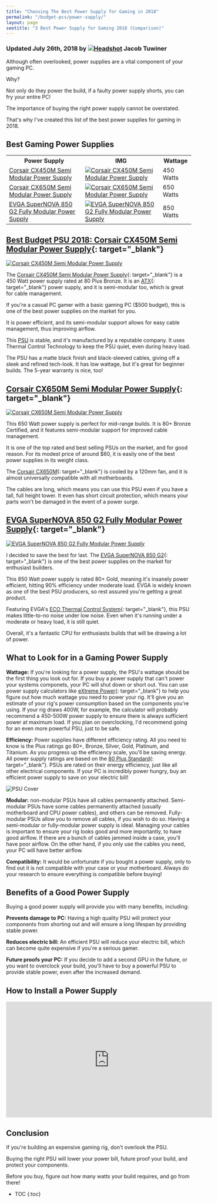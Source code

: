 ```yaml
---
title: "Choosing The Best Power Supply for Gaming in 2018"
permalink: "/budget-pcs/power-supply/"
layout: page
seotitle: "3 Best Power Supply for Gaming 2018 (Comparison)" 
---
```

<h3 class="page-subtitle">
	Updated July 26th, 2018 by 
	<a href="/about/"><img src="/img/profile/close.jpg" class="circle" alt="Headshot"></a>
	Jacob Tuwiner
</h3>

Although often overlooked, power supplies are a vital component of your gaming PC. 

Why? 

Not only do they power the build, if a faulty power supply shorts, you can fry your entire PC!

The importance of buying the right power supply cannot be overstated. 

That's why I've created this list of the best power supplies for gaming in 2018. 

## Best Gaming Power Supplies

<table>
	<tr>
		<th>Power Supply</th>
		<th>IMG</th>
		<th>Wattage</th>
	</tr>
	<tr>
		<td><a target="_blank" href="https://amzn.to/2JV1hmR">Corsair CX450M Semi Modular Power Supply</a></td>
		<td><a target="_blank" href="https://amzn.to/2JV1hmR"><img class="table-image" alt="Corsair CX450M Semi Modular Power Supply" src="/img/PSU/cx-450.png" /></a></td>
		<td>450 Watts</td>
	</tr>
	<tr>
		<td><a target="_blank" href="https://amzn.to/2LtUias">Corsair CX650M Semi Modular Power Supply</a></td>
		<td><a target="_blank" href="https://amzn.to/2LtUias"><img class="table-image" alt="Corsair CX650M Semi Modular Power Supply" src="/img/PSU/corsair-cxm-650w.png" /></a></td>
		<td>650 Watts</td>
	</tr>
	<tr>
		<td><a target="_blank" href="https://amzn.to/2uPjwFS">EVGA SuperNOVA 850 G2 Fully Modular Power Supply</a></td>
		<td><a target="_blank" href="https://amzn.to/2uPjwFS"><img class="table-image" alt="EVGA SuperNOVA 850 G2 Fully Modular Power Supply" src="/img/PSU/evga-850-supernova.png" /></a></td>
		<td>850 Watts</td>
	</tr>
</table>

## [Best Budget PSU 2018: Corsair CX450M Semi Modular Power Supply](https://amzn.to/2JV1hmR){: target="_blank"}
<a target="_blank" href="https://amzn.to/2JV1hmR"><img class="img-small img-right" alt="Corsair CX450M Semi Modular Power Supply" src="/img/PSU/cx-450.png" /></a>

The [Corsair CX450M Semi Modular Power Supply](https://amzn.to/2JV1hmR){: target="_blank"} is a 450 Watt power supply rated at 80 Plus Bronze. It is an [ATX](https://www.pcmag.com/encyclopedia/term/38148/atx-motherboard){: target="_blank"} power supply, and it is semi-modular too, which is great for cable management. 

If you're a casual PC gamer with a basic gaming PC ($500 budget), this is one of the best power supplies on the market for you. 

It is power efficient, and its semi-modular support allows for easy cable management, thus improving airflow. 

This <a target="_blank" href="https://en.wikipedia.org/wiki/Power_supply_unit_(computer)">PSU</a> is stable, and it's manufactured by a reputable company. It uses Thermal Control Technology to keep the PSU quiet, even during heavy load. 

The PSU has a matte black finish and black-sleeved cables, giving off a sleek and refined tech-look. It has low wattage, but it's great for beginner builds. The 5-year warranty is nice, too!

## [Corsair CX650M Semi Modular Power Supply](https://amzn.to/2LtUias){: target="_blank"}
<a target="_blank" href="https://amzn.to/2LtUias"><img class="img-small img-right" alt="Corsair CX650M Semi Modular Power Supply" src="/img/PSU/corsair-cxm-650w.png" /></a>

This 650 Watt power supply is perfect for mid-range builds. It is 80+ Bronze Certified, and it features semi-modular support for improved cable management. 

It is one of the top rated and best selling PSUs on the market, and for good reason. For its modest price of around $60, it is easily one of the best power supplies in its weight class. 

The [Corsair CX650M](https://amzn.to/2LtUias){: target="_blank"} is cooled by a 120mm fan, and it is almost universally compatible with all motherboards. 

The cables are long, which means you can use this PSU even if you have a tall, full height tower. It even has short circuit protection, which means your parts won't be damaged in the event of a power surge. 

## [EVGA SuperNOVA 850 G2 Fully Modular Power Supply](https://amzn.to/2uPjwFS){: target="_blank"}
<a target="_blank" href="https://amzn.to/2uPjwFS"><img class="img-right img-small" alt="EVGA SuperNOVA 850 G2 Fully Modular Power Supply" src="/img/PSU/evga-850-supernova.png" /></a>

I decided to save the best for last. The [EVGA SuperNOVA 850 G2](https://amzn.to/2uPjwFS){: target="_blank"} is one of the best power supplies on the market for enthusiast builders. 

This 850 Watt power supply is rated 80+ Gold, meaning it's insanely power efficient, hitting 90% efficiency under moderate load. EVGA is widely known as one of the best PSU producers, so rest assured you're getting a great product. 

Featuring EVGA's [ECO Thermal Control System](https://www.evga.com/support/faq/afmviewfaq.aspx?faqid=59433){: target="_blank"}, this PSU makes little-to-no noise under low noise. Even when it's running under a moderate or heavy load, it is still quiet. 

Overall, it's a fantastic CPU for enthusiasts builds that will be drawing a lot of power. 

## What to Look for in a Gaming Power Supply 

**Wattage:** If you're looking for a power supply, the PSU's wattage should be the first thing you look out for. If you buy a power supply that can't power your systems componets, your PC will shut down or short out. You can use power supply calculators like [eXtreme Power](https://outervision.com/power-supply-calculator){: target="_blank"} to help you figure out how much wattage you need to power your rig. It'll give you an estimate of your rig's power consumption based on the components you're using. If your rig draws 400W, for example, the calculator will probably recommend a 450-500W power supply to ensure there is always sufficient power at maximum load. If you plan on overclocking, I'd recommend going for an even more powerful PSU, just to be safe.

**Efficiency:** Power supplies have different efficiency rating. All you need to know is the Plus ratings go 80+, Bronze, Silver, Gold, Platinum, and Titanium. As you progress up the efficiency scale, you'll be saving energy. All power supply ratings are based on the [80 Plus Standard](https://en.wikipedia.org/wiki/80_Plus){: target="_blank"}. PSUs are rated on their energy efficiency, just like all other electrical components. If your PC is incredibly power hungry, buy an efficient power supply to save on your electric bill!

![PSU Cover](/img/PSU/cover.jpg)

**Modular:** non-modular PSUs have all cables permanently attached. Semi-modular PSUs have some cables permanently attached (usually motherboard and CPU power cables), and others can be removed. Fully-modular PSUs allow you to remove all cables, if you wish to do so. Having a semi-modular or fully-modular power supply is ideal. Managing your cables is important to ensure your rig looks good and more importantly, to have good airflow. If there are a bunch of cables jammed inside a case, you'll have poor airflow. On the other hand, if you only use the cables you need, your PC will have better airflow. 

**Compatibility:** It would be unfortunate if you bought a power supply, only to find out it is not compatible with your case or your motherboard. Always do your research to ensure everything is compatible before buying! 

## Benefits of a Good Power Supply 

Buying a good power supply will provide you with many benefits, including: 

**Prevents damage to PC:** Having a high quality PSU will protect your components from shorting out and will ensure a long lifespan by providing stable power. 

**Reduces electric bill:** An efficient PSU will reduce your electric bill, which can become quite expensive if you're a serious gamer. 

**Future proofs your PC:** If you decide to add a second GPU in the future, or you want to overclock your build, you'll have to buy a powerful PSU to provide stable power, even after the increased demand. 

## How to Install a Power Supply

<div class="vid-container">
<iframe width="560" height="315" src="https://www.youtube.com/embed/rucfmsGjPow" frameborder="0" allow="autoplay; encrypted-media" allowfullscreen></iframe>
</div>

## Conclusion   

If you're building an expensive gaming rig, don't overlook the PSU. 

Buying the right PSU will lower your power bill, future proof your build, and protect your components. 

Before you buy, figure out how many watts your build requires, and go from there!

* TOC
{:toc}